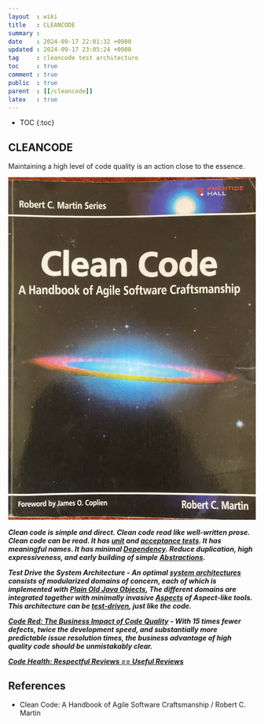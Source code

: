 ```yaml
---
layout  : wiki
title   : CLEANCODE
summary : 
date    : 2024-09-17 22:01:32 +0900
updated : 2024-09-17 23:05:24 +0900
tag     : cleancode test architecture
toc     : true
comment : true
public  : true
parent  : [[/cleancode]]
latex   : true
---
```

* TOC
{:toc}

## CLEANCODE

Maintaining a high level of code quality is an action close to the essence.

![](/resource/wiki/cleancode-cleancode/cleancode.jpeg)

___Clean code is simple and direct. Clean code read like well-written prose. Clean code can be read. It has [unit](https://baekjungho.github.io/wiki/test/test-effective-unittest/) and [acceptance tests](https://baekjungho.github.io/wiki/tdd/tdd-acceptance-test/). It has meaningful names. It has minimal [Dependency](https://baekjungho.github.io/wiki/architecture/architecture-dependency/).
Reduce duplication, high expressiveness, and early building of simple [Abstractions](https://baekjungho.github.io/wiki/architecture/architecture-abstraction/).___

___Test Drive the System Architecture - An optimal [system architectures](https://baekjungho.github.io/wiki/architecture/architecture-software/) consists of modularized domains of concern, each of which is implemented with [Plain Old Java Objects](https://baekjungho.github.io/wiki/spring/spring-pojo/), The different domains are integrated together with minimally invasive [Aspects](https://baekjungho.github.io/wiki/spring/spring-aop/) of Aspect-like tools. 
This architecture can be [test-driven](https://baekjungho.github.io/tag/#test), just like the code.___

___[Code Red: The Business Impact of Code Quality](https://arxiv.org/abs/2203.04374) - With 15 times fewer defects, twice the development speed, and substantially more predictable issue resolution times, the business advantage of high quality code should be unmistakably clear.___

___[Code Health: Respectful Reviews == Useful Reviews](https://testing.googleblog.com/2017/04/code-health-googles-internal-code.html)___

## References

- Clean Code: A Handbook of Agile Software Craftsmanship / Robert C. Martin


